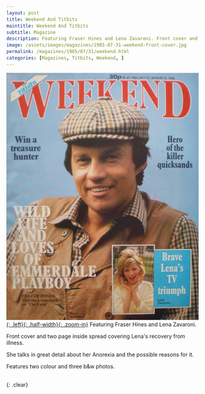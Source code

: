 ```yaml
---
layout: post
title: Weekend And Titbits
maintitle: Weekend And Titbits
subtitle: Magazine
description: Featuring Fraser Hines and Lena Zavaroni. Front cover and two page inside spread covering Lena's recovery from illness. She talks in great detail about her Anorexia and the possible reasons for it.
image: /assets/images/magazines/1985-07-31-weekend-front-cover.jpg
permalink: /magazines/1985/07/31/weekend.html
categories: [Magazines, Titbits, Weekend, ]
---
```


[![](/assets/images/magazines/1985-07-31-weekend-front-cover.jpg){: .left}{: .half-width}{: .zoom-in}](/assets/images/magazines/1985-07-31-weekend-front-cover.jpg)
Featuring Fraser Hines and Lena Zavaroni.

Front cover and two page inside spread covering Lena's recovery from illness.

She talks in great detail about her Anorexia and the possible reasons for it.

Features two colour and three b&amp;w photos.

<br />{: .clear}

